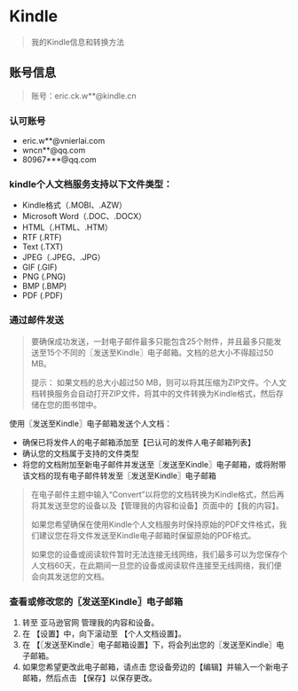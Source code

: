 # Kindle #

> 我的Kindle信息和转换方法

## 账号信息 ##

> 账号：eric.ck.w**@kindle.cn

### 认可账号 ###

* eric.w**@vnierlai.com
* wncn**@qq.com
* 80967***@qq.com


### kindle个人文档服务支持以下文件类型： ###

- Kindle格式（.MOBI、.AZW）
- Microsoft Word（.DOC、.DOCX）
- HTML（.HTML、.HTM）
- RTF (.RTF)
- Text (.TXT)
- JPEG（.JPEG、.JPG）
- GIF (.GIF)
- PNG (.PNG)
- BMP (.BMP)
- PDF (.PDF)

### 通过邮件发送 ###

> 要确保成功发送，一封电子邮件最多只能包含25个附件，并且最多只能发送至15个不同的〖发送至Kindle〗电子邮箱。文档的总大小不得超过50 MB。
> 
> 提示： 如果文档的总大小超过50 MB，则可以将其压缩为ZIP文件。个人文档转换服务会自动打开ZIP文件，将其中的文件转换为Kindle格式，然后存储在您的图书馆中。

使用〖发送至Kindle〗电子邮箱发送个人文档：

* 确保已将发件人的电子邮箱添加至【已认可的发件人电子邮箱列表】
* 确认您的文档属于支持的文件类型
* 将您的文档附加至新电子邮件并发送至〖发送至Kindle〗电子邮箱，或将附带该文档的现有电子邮件转发至〖发送至Kindle〗电子邮箱

> 在电子邮件主题中输入“Convert”以将您的文档转换为Kindle格式，然后再将其发送至您的设备以及【管理我的内容和设备】页面中的【我的内容】。
> 
> 如果您希望确保在使用Kindle个人文档服务时保持原始的PDF文件格式，我们建议您在将文件发送至Kindle电子邮箱时保留原始的PDF格式。
> 
> 如果您的设备或阅读软件暂时无法连接无线网络，我们最多可以为您保存个人文档60天，在此期间一旦您的设备或阅读软件连接至无线网络，我们便会向其发送您的文档。

### 查看或修改您的〖发送至Kindle〗电子邮箱 ###

1. 转至 亚马逊官网 管理我的内容和设备。
2. 在 【设置】中，向下滚动至 【个人文档设置】。
3. 在 【〖发送至Kindle〗电子邮箱设置】下，将会列出您的〖发送至Kindle〗电子邮箱。
4. 如果您希望更改此电子邮箱，请点击 您设备旁边的【编辑】并输入一个新电子邮箱，然后点击 【保存】以保存更改。